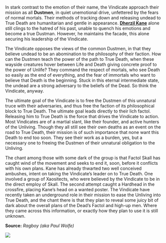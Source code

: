 In stark contrast to the emotion of their name, the Vindicate approach their mission as all **Dustmen**, in quiet unemotional drive, unfettered by the fears of normal mortals. Their methods of tracking down and releasing undead to True Death are humanitarian and gentle in appearance. **[Dherzil Kane](https://mimir.net/cutters/dherzil-kane/)** alone still clings to the hatred of his past, unable to quench his emotions and become a true Dustman. However, he maintains the facade, this alone securing his leadership of the Vindicate.

The Vindicate opposes the views of the common Dustmen, in that they believe undead to be an abomination to the philosophy of their faction. How can the Dustmen teach the power of the path to True Death, when these wayside creatures hover between Life and Death giving concrete proof to the power of Unlife? They command the respect of mortals, who see Death so easily as the end of everything, and the fear of immortals who want to believe that Death is the beginning. Stuck in this eternal intermediate state, the undead are a strong adversary to the beliefs of the Dead. So think the Vindicate, anyway.

The ultimate goal of the Vindicate is to free the Dustmen of this unnatural truce with their adversaries, and thus free the faction of its philosophical block to True Death. The ultimate goal leads directly to their lich factol. Releasing him to True Death is the force that drives the Vindicate to action. Most Vindicates are of a martial slant, like their founder, and active hunters of the Unliving. Though they all still see their own deaths as an event on the road to True Death, their mission is of such importance that none want this Death to end too soon. They see their work as a burden, yes, but a necessary one to freeing the Dustmen of their unnatural obligation to the Unliving.

The chant among those with some dark of the group is that Factol Skall has caught wind of the movement and seeks to end it, soon, before it conflicts with his own plans. Kane has already thwarted two well conceived ambushes, intent on taking the Vindicate’s leader on to True Death. One involved a group of Xaositects, who were believed by the Vindicate to be in the direct employ of Skall. The second attempt caught a Hardhead in the crossfire, placing Kane’s head on a wanted poster. The Vindicate have recently taken an underground role in their mission to ease the Unliving into True Death, and the chant there is that they plan to reveal some juicy bit of dark about the overall plans of the Dead’s Factol and high-up men. Where they came across this information, or exactly how they plan to use it is still unknown. 

**Source:** _Ragboy (aka Paul Wolfe)_

![](https://mimir.net/wp-content/uploads/vindicate_coterie_heralds_of_dust.png)